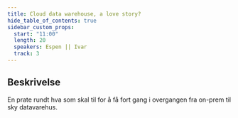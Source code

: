 ```yaml
---
title: Cloud data warehouse, a love story?
hide_table_of_contents: true
sidebar_custom_props:
  start: "11:00"
  length: 20
  speakers: Espen || Ivar
  track: 3
---
```



## Beskrivelse
En prate rundt hva som skal til for å få fort gang i overgangen fra on-prem til sky datavarehus.

